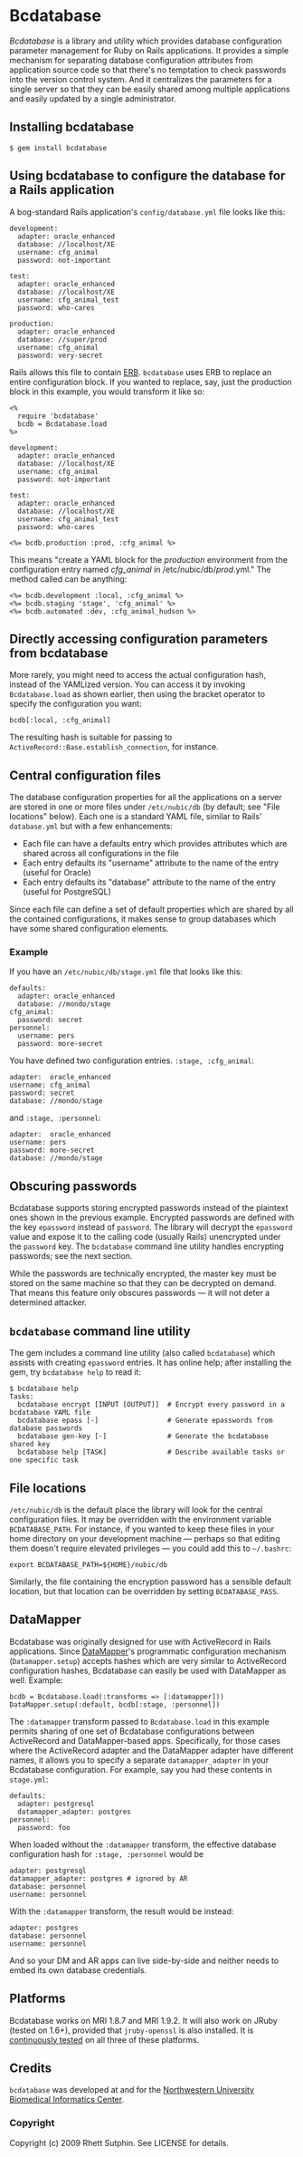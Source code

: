 Bcdatabase
==========

*Bcdatabase* is a library and utility which provides database
configuration parameter management for Ruby on Rails applications.  It
provides a simple mechanism for separating database configuration
attributes from application source code so that there's no temptation
to check passwords into the version control system.  And it
centralizes the parameters for a single server so that they can be
easily shared among multiple applications and easily updated by a
single administrator.

## Installing bcdatabase

    $ gem install bcdatabase

## Using bcdatabase to configure the database for a Rails application

A bog-standard Rails application's `config/database.yml` file looks like this:

    development:
      adapter: oracle_enhanced
      database: //localhost/XE
      username: cfg_animal
      password: not-important

    test:
      adapter: oracle_enhanced
      database: //localhost/XE
      username: cfg_animal_test
      password: who-cares

    production:
      adapter: oracle_enhanced
      database: //super/prod
      username: cfg_animal
      password: very-secret

Rails allows this file to contain [ERB][].  `bcdatabase` uses ERB to
replace an entire configuration block.  If you wanted to replace, say,
just the production block in this example, you would transform it like
so:

    <%
      require 'bcdatabase'
      bcdb = Bcdatabase.load
    %>

    development:
      adapter: oracle_enhanced
      database: //localhost/XE
      username: cfg_animal
      password: not-important

    test:
      adapter: oracle_enhanced
      database: //localhost/XE
      username: cfg_animal_test
      password: who-cares

    <%= bcdb.production :prod, :cfg_animal %>

This means "create a YAML block for the *production* environment from
the configuration entry named *cfg_animal* in
/etc/nubic/db/*prod*.yml."  The method called can be anything:

    <%= bcdb.development :local, :cfg_animal %>
    <%= bcdb.staging 'stage', 'cfg_animal' %>
    <%= bcdb.automated :dev, :cfg_animal_hudson %>

[ERB]: http://www.ruby-doc.org/stdlib/libdoc/erb/rdoc/

## Directly accessing configuration parameters from bcdatabase

More rarely, you might need to access the actual configuration hash,
instead of the YAMLized version.  You can access it by invoking
`Bcdatabase.load` as shown earlier, then using the bracket operator to
specify the configuration you want:

    bcdb[:local, :cfg_animal]

The resulting hash is suitable for passing to
`ActiveRecord::Base.establish_connection`, for instance.

## Central configuration files

The database configuration properties for all the applications on a
server are stored in one or more files under `/etc/nubic/db` (by
default; see "File locations" below).  Each one is a standard YAML
file, similar to Rails' `database.yml` but with a few enhancements:

* Each file can have a defaults entry which provides attributes which
  are shared across all configurations in the file
* Each entry defaults its "username" attribute to the name of the
  entry (useful for Oracle)
* Each entry defaults its "database" attribute to the name of the
  entry (useful for PostgreSQL)

Since each file can define a set of default properties which are
shared by all the contained configurations, it makes sense to group
databases which have some shared configuration elements.

### Example

If you have an `/etc/nubic/db/stage.yml` file that looks like this:

    defaults:
      adapter: oracle_enhanced
      database: //mondo/stage
    cfg_animal:
      password: secret
    personnel:
      username: pers
      password: more-secret

You have defined two configuration entries.  `:stage, :cfg_animal`:

    adapter:  oracle_enhanced
    username: cfg_animal
    password: secret
    database: //mondo/stage

and `:stage, :personnel`:

    adapter:  oracle_enhanced
    username: pers
    password: more-secret
    database: //mondo/stage

## Obscuring passwords

Bcdatabase supports storing encrypted passwords instead of the
plaintext ones shown in the previous example.  Encrypted passwords are
defined with the key `epassword` instead of `password`.  The library
will decrypt the `epassword` value and expose it to the calling code
(usually Rails) unencrypted under the `password` key.  The
`bcdatabase` command line utility handles encrypting passwords; see
the next section.

While the passwords are technically encrypted, the master key must be
stored on the same machine so that they can be decrypted on demand.
That means this feature only obscures passwords &mdash; it will not
deter a determined attacker.

## `bcdatabase` command line utility

The gem includes a command line utility (also called `bcdatabase`)
which assists with creating `epassword` entries.  It has online help;
after installing the gem, try `bcdatabase help` to read it:

    $ bcdatabase help
    Tasks:
      bcdatabase encrypt [INPUT [OUTPUT]]  # Encrypt every password in a bcdatabase YAML file
      bcdatabase epass [-]                 # Generate epasswords from database passwords
      bcdatabase gen-key [-]               # Generate the bcdatabase shared key
      bcdatabase help [TASK]               # Describe available tasks or one specific task

## File locations

`/etc/nubic/db` is the default place the library will look for the
central configuration files.  It may be overridden with the
environment variable `BCDATABASE_PATH`.  For instance, if you wanted
to keep these files in your home directory on your development machine
&mdash; perhaps so that editing them doesn't require elevated
privileges &mdash; you could add this to `~/.bashrc`:

    export BCDATABASE_PATH=${HOME}/nubic/db

Similarly, the file containing the encryption password has a sensible
default location, but that location can be overridden by setting
`BCDATABASE_PASS`.

## DataMapper

Bcdatabase was originally designed for use with ActiveRecord in Rails
applications. Since [DataMapper][dm]'s programmatic configuration mechanism
(`Datamapper.setup`) accepts hashes which are very similar to
ActiveRecord configuration hashes, Bcdatabase can easily be used with
DataMapper as well. Example:

    bcdb = Bcdatabase.load(:transforms => [:datamapper]))
    DataMapper.setup(:default, bcdb[:stage, :personnel])

The `:datamapper` transform passed to `Bcdatabase.load` in this
example permits sharing of one set of Bcdatabase configurations
between ActiveRecord and DataMapper-based apps. Specifically, for
those cases where the ActiveRecord adapter and the DataMapper adapter
have different names, it allows you to specify a separate
`datamapper_adapter` in your Bcdatabase configuration. For example,
say you had these contents in `stage.yml`:

    defaults:
      adapter: postgresql
      datamapper_adapter: postgres
    personnel:
      password: foo

When loaded without the `:datamapper` transform, the effective
database configuration hash for `:stage, :personnel` would be

    adapter: postgresql
    datamapper_adapter: postgres # ignored by AR
    database: personnel
    username: personnel

With the `:datamapper` transform, the result would be instead:

    adapter: postgres
    database: personnel
    username: personnel

And so your DM and AR apps can live side-by-side and neither needs to
embed its own database credentials.

[dm]: http://datamapper.org/

## Platforms

Bcdatabase works on MRI 1.8.7 and MRI 1.9.2. It will also work on
JRuby (tested on 1.6+), provided that `jruby-openssl` is also
installed. It is [continuously tested][ci] on all three of these
platforms.

[ci]: https://public-ci.nubic.northwestern.edu/job/bcdatabase/

## Credits

`bcdatabase` was developed at and for the [Northwestern University
Biomedical Informatics Center][NUBIC].

[NUBIC]: http://www.nucats.northwestern.edu/centers/nubic/index.html

### Copyright

Copyright (c) 2009 Rhett Sutphin. See LICENSE for details.
